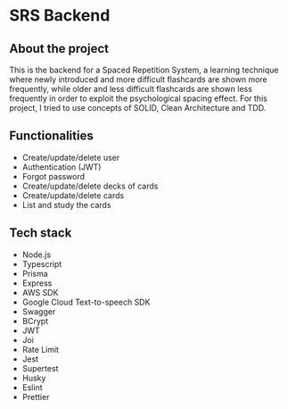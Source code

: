 # SRS Backend

## About the project

This is the backend for a Spaced Repetition System, a learning technique where newly introduced and more difficult flashcards are shown more frequently, while older and less difficult flashcards are shown less frequently in order to exploit the psychological spacing effect.
For this project, I tried to use concepts of SOLID, Clean Architecture and TDD.

## Functionalities

- Create/update/delete user
- Authentication (JWT)
- Forgot password
- Create/update/delete decks of cards
- Create/update/delete cards
- List and study the cards

## Tech stack

- Node.js
- Typescript
- Prisma
- Express
- AWS SDK
- Google Cloud Text-to-speech SDK
- Swagger
- BCrypt
- JWT
- Joi
- Rate Limit
- Jest
- Supertest
- Husky
- Eslint
- Prettier
